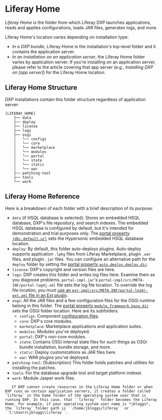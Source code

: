 # Liferay Home

*Liferay Home* is the folder from which Liferay DXP launches applications, reads and applies configurations, loads JAR files, generates logs, and more.

Liferay Home's location varies depending on installation type:

* *In a DXP bundle*, Liferay Home is the installation's top-level folder and it contains the application server.
* *In an installation on an application server*, the Liferay Home folder varies by application server. If you're installing on an application server, please refer to the article covering that app server (e.g., *Installing DXP on [app server]*) for the Liferay Home location.

## Liferay Home Structure

DXP installations contain this folder structure regardless of application server:

```
[LIFERAY_HOME]
    ├── data
    ├── deploy
    ├── license
    ├── logs
    ├── osgi
    │   └── configs
    │   └── core
    │   └── marketplace
    │   └── modules
    │   └── portal
    │   └── state
    │   └── static
    │   └── war
    ├── patching-tool
    ├── tools
    └── work
```

## Liferay Home Reference

Here is a breakdown of each folder with a brief description of its purpose:

* `data` (if HSQL database is selected): Stores an embedded HSQL database, DXP's file repository, and search indexes. The embedded HSQL database is configured by default, but it's intended for demonstration and trial purposes only. The [portal property `jdbc.default.url`](https://docs.liferay.com/dxp/portal/7.3-latest/propertiesdoc/portal.properties.html#JDBC) sets the Hypersonic embedded HSQL database location.
* `deploy`: By default, this folder auto-deploys plugins. Auto-deploy supports application `.lpkg` files from Liferay Marketplace, plugin `.war` files, and plugin `.jar` files. You can configure an alternative path for the `deploy` folder by setting the [portal property `auto.deploy.deploy.dir`](https://docs.liferay.com/dxp/portal/7.3-latest/propertiesdoc/portal.properties.html#Auto%20Deploy).
* `license`: DXP's copyright and version files are here.
* `logs`: DXP creates this folder and writes log files here. Examine them as you diagnose problems. `portal-impl.jar`'s `portal-impl/src/META-INF/portal-log4j.xml` file sets the log file location. To override the log file location, you must [use an `ext-impl/src/META-INF/portal-log4j-ext.xml` file in an Ext plugin](https://help.liferay.com/hc/articles/360029030791-Customizing-Core-Functionality-with-Ext).
* `osgi`: All the JAR files and a few configuration files for the OSGi runtime belong in this folder. The [portal property `module.framework.base.dir`](https://docs.liferay.com/dxp/portal/7.3-latest/propertiesdoc/portal.properties.html#Module%20Framework) sets the OSGi folder location. Here are its subfolders:
  * `configs`: Component [configuration files](../../system-administration/system-settings/system-settings.md#exporting-and-deploying-configurations).
  * `core`: DXP's core modules.
  * `marketplace`: Marketplace applications and application suites.
  * `modules`: Modules you've deployed.
  * `portal`: DXP's non-core modules.
  * `state`: Contains OSGi internal state files for such things as OSGi bundle installation, bundle storage, and more.
  * `static`: Deploy customizations as JAR files here.
  * `war`: WAR plugins you've deployed.
* `patching-tool`: (Subscription) This folder holds patches and utilities for installing the patches.
* `tools`: For the database upgrade tool and target platform indexer.
* `work`: Module Jasper work files.

```note::
   If DXP cannot create resources in the Liferay Home folder or when DXP runs on certain application servers, it creates a folder called `liferay` in the home folder of the operating system user that is running DXP. In this case, that ``liferay`` folder becomes the Liferay Home. For example, if your operating system user name is *jbloggs*, the `liferay` folder path is ``/home/jbloggs/liferay`` or ``C:\Users\jbloggs\liferay``.
```
